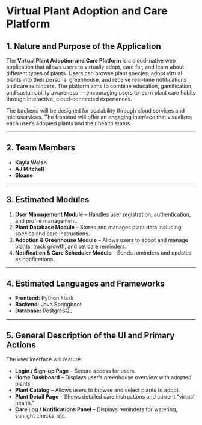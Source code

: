 # Virtual Plant Adoption and Care Platform

## 1. Nature and Purpose of the Application
The **Virtual Plant Adoption and Care Platform** is a cloud-native web application that allows users to virtually adopt, care for, and learn about different types of plants. Users can browse plant species, adopt virtual plants into their personal greenhouse, and receive real-time notifications and care reminders. The platform aims to combine education, gamification, and sustainability awareness — encouraging users to learn plant care habits through interactive, cloud-connected experiences.

The backend will be designed for scalability through cloud services and microservices. The frontend will offer an engaging interface that visualizes each user’s adopted plants and their health status.

---

## 2. Team Members
- **Kayla Walsh** 
- **AJ Mitchell**
- **Sloane**

---

## 3. Estimated Modules
1. **User Management Module** – Handles user registration, authentication, and profile management.  
2. **Plant Database Module** – Stores and manages plant data including species and care instructions.  
3. **Adoption & Greenhouse Module** – Allows users to adopt and manage plants, track growth, and set care reminders.  
4. **Notification & Care Scheduler Module** – Sends reminders and updates as notifications. 

---

## 4. Estimated Languages and Frameworks
- **Frontend:** Python Flask
- **Backend:** Java Springboot
- **Database:** PostgreSQL  

---

## 5. General Description of the UI and Primary Actions
The user interface will feature:
- **Login / Sign-up Page** – Secure access for users.  
- **Home Dashboard** – Displays user’s greenhouse overview with adopted plants.  
- **Plant Catalog** – Allows users to browse and select plants to adopt.  
- **Plant Detail Page** – Shows detailed care instructions and current “virtual health.”  
- **Care Log / Notifications Panel** – Displays reminders for watering, sunlight checks, etc.    
